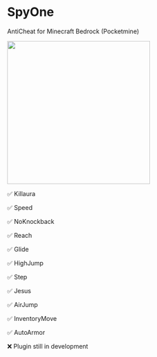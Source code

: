 # SpyOne
AntiCheat for Minecraft Bedrock (Pocketmine)

<img src="https://user-images.githubusercontent.com/27158937/180584362-9a9f1014-78a7-4d31-b1a7-5364e520046b.jpg" width="330" />

✅ Killaura 			

✅ Speed 

✅ NoKnockback 

✅ Reach

✅ Glide

✅ HighJump

✅ Step

✅ Jesus

✅ AirJump

✅ InventoryMove

✅ AutoArmor

❌ Plugin still in development


